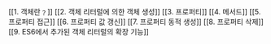 [[1. 객체란﹖]]
[[2. 객체 리터럴에 의한 객체 생성]]
[[3. 프로퍼티]]
[[4. 메서드]]
[[5. 프로퍼티 접근]]
[[6. 프로퍼티 값 갱신]]
[[7. 프로퍼티 동적 생성]]
[[8. 프로퍼티 삭제]]
[[9. ES6에서 추가된 객체 리터럴의 확장 기능]]